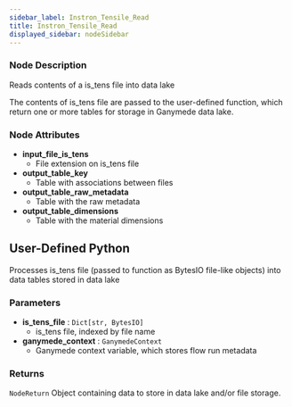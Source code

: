 ```yaml
---
sidebar_label: Instron_Tensile_Read
title: Instron_Tensile_Read
displayed_sidebar: nodeSidebar
---
```


### Node Description

Reads contents of a is_tens file into data lake

The contents of is_tens file are passed to the user-defined function, which
return one or more tables for storage in Ganymede data lake.

### Node Attributes

- **input_file_is_tens**
  - File extension on is_tens file
- **output_table_key**
  - Table with associations between files
- **output_table_raw_metadata**
  - Table with the raw metadata
- **output_table_dimensions**
  - Table with the material dimensions

## User-Defined Python

Processes is_tens file (passed to function as BytesIO file-like objects) into data tables
stored in data lake

### Parameters

- **is_tens_file** : `Dict[str, BytesIO]`
    - is_tens file, indexed by file name
- **ganymede_context** : `GanymedeContext`
    - Ganymede context variable, which stores flow run metadata

### Returns

`NodeReturn`
  Object containing data to store in data lake and/or file storage.